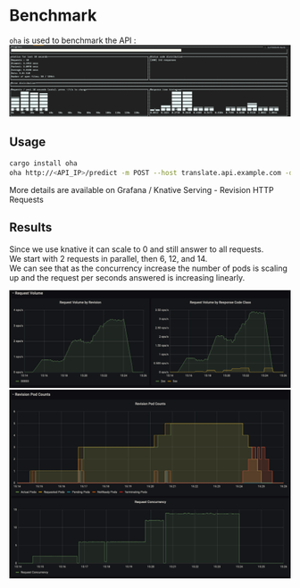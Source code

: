 # Benchmark

`oha` is used to benchmark the API :
![oha](oha.png)

## Usage

```bash
cargo install oha
oha http://<API_IP>/predict -m POST --host translate.api.example.com -d'["Some test sentence to translate"]' -c 10 -z 1m
```

More details are available on Grafana / Knative Serving - Revision HTTP Requests

## Results

Since we use knative it can scale to 0 and still answer to all requests.  
We start with 2 requests in parallel, then 6, 12, and 14.  
We can see that as the concurrency increase the number of pods is scaling up and the request per seconds answered is increasing linearly.  

![Grafana1](grafana1.png)
![Grafana2](grafana2.png)

